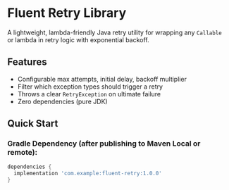 # Fluent Retry Library

A lightweight, lambda-friendly Java retry utility for wrapping any `Callable` or lambda in retry logic with exponential backoff.

## Features

- Configurable max attempts, initial delay, backoff multiplier
- Filter which exception types should trigger a retry
- Throws a clear `RetryException` on ultimate failure
- Zero dependencies (pure JDK)

## Quick Start

### Gradle Dependency (after publishing to Maven Local or remote):
```groovy
dependencies {
  implementation 'com.example:fluent-retry:1.0.0'
}
